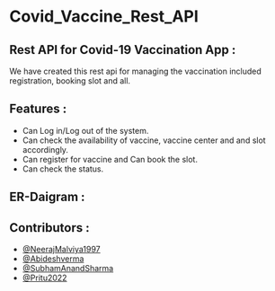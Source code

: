 # Covid_Vaccine_Rest_API

## Rest API for Covid-19 Vaccination App :
   We have created this rest api for managing the vaccination included registration, booking slot and all.

## Features :
* Can Log in/Log out of the system.
* Can check the availability of vaccine, vaccine center and and slot accordingly.
* Can register for vaccine and Can book the slot.
* Can check the status.

## ER-Daigram :

## Contributors :
* [@NeerajMalviya1997](https://github.com/NeerajMalviya1997)
* [@Abideshverma](https://github.com/Abideshverma)
* [@SubhamAnandSharma](https://github.com/SubhamAnandSharma)
* [@Pritu2022](https://github.com/Pritu2022)






